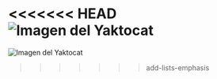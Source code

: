 <<<<<<< HEAD
![Imagen del Yaktocat](https://octodex.github.com/images/yaktocat.png) 
=======
![Imagen del Yaktocat](https://octodex.github.com/images/yaktocat.png)
>>>>>>> add-lists-emphasis
